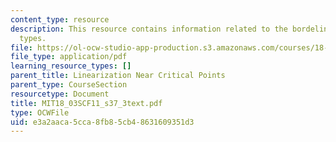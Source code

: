```yaml
---
content_type: resource
description: This resource contains information related to the bordeline geometric
  types.
file: https://ol-ocw-studio-app-production.s3.amazonaws.com/courses/18-03sc-differential-equations-fall-2011/e3a2aaca5cca8fb85cb48631609351d3_MIT18_03SCF11_s37_3text.pdf
file_type: application/pdf
learning_resource_types: []
parent_title: Linearization Near Critical Points
parent_type: CourseSection
resourcetype: Document
title: MIT18_03SCF11_s37_3text.pdf
type: OCWFile
uid: e3a2aaca-5cca-8fb8-5cb4-8631609351d3
---
```

